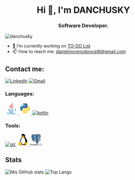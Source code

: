<h1 align="center">Hi 👋, I'm DANCHUSKY</h1>
<h3 align="center">Software Developer.</h3>

<p align="left"> <img src="https://komarev.com/ghpvc/?username=danchusky&label=Profile%20views&color=0e75b6&style=flat" alt="danchusky" /> </p>

 - 🔭 I’m currently working on [TO-DO List](https://github.com/DANCHUSKY/To-Do-List)
 -  📫 How to reach me: danielmorenodoncel8@gmail.com

## Contact me:
[![LinkedIn](https://img.shields.io/badge/LinkedIn-0077B5?style=for-the-badge&logo=linkedin&logoColor=white)](https://www.linkedin.com/in/daniel-moreno-doncel-a07131215/)
[![Gmail](https://img.shields.io/badge/Gmail-D14836?style=for-the-badge&logo=gmail&logoColor=white)](mailto:danielmorenodoncel8@gmail.com)

<h3 align="left">Languages:</h3>
<p align="left">
  <a href="https://www.java.com" target="_blank" rel="noreferrer"> <img src="https://raw.githubusercontent.com/devicons/devicon/master/icons/java/java-original.svg" alt="java" width="40" height="40"/> </a>
  <a href="https://www.python.org" target="_blank" rel="noreferrer"> <img src="https://raw.githubusercontent.com/devicons/devicon/master/icons/python/python-original.svg" alt="python" width="40" height="40"/> </a>
  <a href="https://kotlinlang.org" target="_blank" rel="noreferrer"> <img src="https://www.vectorlogo.zone/logos/kotlinlang/kotlinlang-icon.svg" alt="kotlin" width="40" height="40"/> </a>
</p>

<h3 align="left">Tools:</h3>
<p align="left"> 
  <a href="https://git-scm.com/" target="_blank" rel="noreferrer"> <img src="https://www.vectorlogo.zone/logos/git-scm/git-scm-icon.svg" alt="git" width="40" height="40"/> </a>
  <a href="https://www.linux.org/" target="_blank" rel="noreferrer"> <img src="https://raw.githubusercontent.com/devicons/devicon/master/icons/linux/linux-original.svg" alt="linux" width="40" height="40"/> </a>
  <a href="https://www.postgresql.org" target="_blank" rel="noreferrer"> <img src="https://raw.githubusercontent.com/devicons/devicon/master/icons/postgresql/postgresql-original-wordmark.svg" alt="postgresql" width="40" height="40"/> </a>
</p>

## Stats
![Mis GitHub stats](https://github-readme-stats.vercel.app/api?username=DANCHUSKY&show_icons=true&show=reviews&theme=react) ![Top Langs](https://github-readme-stats.vercel.app/api/top-langs/?username=DANCHUSKY&layout=donut&theme=react&size_weight=0.01&count_weight=0.6)


